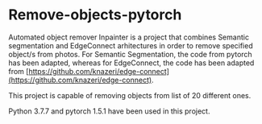 # Remove-objects-pytorch

Automated object remover Inpainter is a project that combines Semantic segmentation and EdgeConnect arhitectures in order to remove specified object/s from photos. For Semantic Segmentation, the code from pytorch has been adapted, whereas for EdgeConnect, the code has been adapted from [https://github.com/knazeri/edge-connect](https://github.com/knazeri/edge-connect).

This project is capable of removing objects from list of 20 different ones.

Python 3.7.7 and pytorch 1.5.1 have been used in this project.
